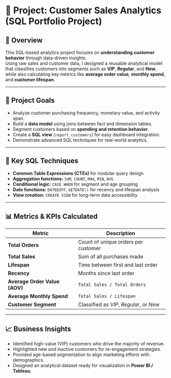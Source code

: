 # 🧩 Project: Customer Sales Analytics (SQL Portfolio Project)

## 📘 Overview
This SQL-based analytics project focuses on **understanding customer behavior** through data-driven insights.  
Using raw sales and customer data, I designed a reusable analytical model that classifies customers into segments such as **VIP**, **Regular**, and **New**, while also calculating key metrics like **average order value**, **monthly spend**, and **customer lifespan**.

---

## 🎯 Project Goals
- Analyze customer purchasing frequency, monetary value, and activity span.  
- Build a **data model** using joins between fact and dimension tables.  
- Segment customers based on **spending and retention behavior**.  
- Create a **SQL view** (`report_customers`) for easy dashboard integration.  
- Demonstrate advanced SQL techniques for real-world analytics.

---

## 🧠 Key SQL Techniques
- **Common Table Expressions (CTEs)** for modular query design  
- **Aggregation functions:** `SUM`, `COUNT`, `MAX`, `MIN`, `AVG`  
- **Conditional logic:** `CASE WHEN` for segment and age grouping  
- **Date functions:** `DATEDIFF`, `GETDATE()` for recency and lifespan analysis  
- **View creation:** `CREATE VIEW` for long-term data accessibility  

---

## 📊 Metrics & KPIs Calculated

| Metric | Description |
|--------|--------------|
| **Total Orders** | Count of unique orders per customer |
| **Total Sales** | Sum of all purchases made |
| **Lifespan** | Time between first and last order |
| **Recency** | Months since last order |
| **Average Order Value (AOV)** | `Total Sales / Total Orders` |
| **Average Monthly Spend** | `Total Sales / Lifespan` |
| **Customer Segment** | Classified as *VIP*, *Regular*, or *New* |

---

## 📈 Business Insights
- Identified high-value (VIP) customers who drive the majority of revenue.  
- Highlighted new and inactive customers for re-engagement strategies.  
- Provided age-based segmentation to align marketing efforts with demographics.  
- Designed an analytical dataset ready for visualization in **Power BI / Tableau**.
